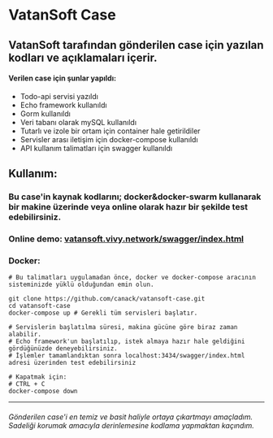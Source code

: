 # VatanSoft Case

## VatanSoft tarafından gönderilen case için yazılan kodları ve açıklamaları içerir.

#### Verilen case için şunlar yapıldı:
- Todo-api servisi yazıldı
- Echo framework kullanıldı
- Gorm kullanıldı
- Veri tabanı olarak mySQL kullanıldı 
- Tutarlı ve izole bir ortam için container hale getirildiler
- Servisler arası iletişim için docker-compose kullanıldı
- API kullanım talimatları için swagger kullanıldı

## Kullanım:

### Bu case'in kaynak kodlarını; docker&docker-swarm kullanarak bir makine üzerinde veya online olarak hazır bir şekilde test edebilirsiniz.

### Online demo: [vatansoft.vivy.network/swagger/index.html](http://vatansoft.vivy.network/swagger/index.html)

###  Docker:
```shell
# Bu talimatları uygulamadan önce, docker ve docker-compose aracının sisteminizde yüklü olduğundan emin olun.

git clone https://github.com/canack/vatansoft-case.git
cd vatansoft-case
docker-compose up # Gerekli tüm servisleri başlatır.

# Servislerin başlatılma süresi, makina gücüne göre biraz zaman alabilir.
# Echo framework'un başlatılıp, istek almaya hazır hale geldiğini gördüğünüzde deneyebilirsiniz. 
# İşlemler tamamlandıktan sonra localhost:3434/swagger/index.html adresi üzerinden test edebilirsiniz

# Kapatmak için:
# CTRL + C
docker-compose down
```


---


###### Gönderilen case'i en temiz ve basit haliyle ortaya çıkartmayı amaçladım. Sadeliği korumak amacıyla derinlemesine kodlama yapmaktan kaçındım.
